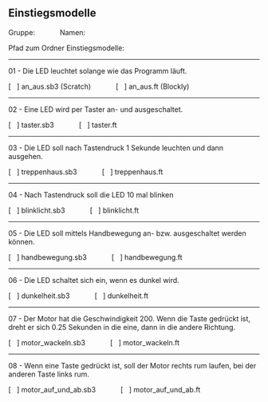 ## Einstiegsmodelle

Gruppe:     &emsp;&emsp;&emsp;        Namen:

Pfad zum Ordner Einstiegsmodelle: 

----
01 - Die LED leuchtet solange wie das Programm läuft.

[&nbsp; &nbsp;] an_aus.sb3     (Scratch)   &emsp;&emsp;&emsp;  [&nbsp; &nbsp;] an_aus.ft (Blockly)  

----

02 - Eine LED wird per Taster an- und ausgeschaltet.

[&nbsp; &nbsp;] taster.sb3   &emsp;&emsp;&emsp;  [&nbsp; &nbsp;]  taster.ft  

----

03 - Die LED soll nach Tastendruck 1 Sekunde leuchten und dann ausgehen.

[&nbsp; &nbsp;] treppenhaus.sb3   &emsp;&emsp;&emsp;  [&nbsp; &nbsp;]  treppenhaus.ft  

----

04 - Nach Tastendruck soll die LED 10 mal blinken

[&nbsp; &nbsp;] blinklicht.sb3   &emsp;&emsp;&emsp;  [&nbsp; &nbsp;]  blinklicht.ft

---

05 - Die LED soll mittels Handbewegung an- bzw. ausgeschaltet werden können.

[&nbsp; &nbsp;] handbewegung.sb3   &emsp;&emsp;&emsp;  [&nbsp; &nbsp;]  handbewegung.ft

---

06 - Die LED schaltet sich ein, wenn es dunkel wird.

[&nbsp; &nbsp;] dunkelheit.sb3   &emsp;&emsp;&emsp;  [&nbsp; &nbsp;]  dunkelheit.ft


---

07 - Der Motor hat die Geschwindigkeit 200. Wenn die Taste gedrückt ist, dreht er sich 0.25 Sekunden in die eine, dann in die andere Richtung.

[&nbsp; &nbsp;] motor_wackeln.sb3   &emsp;&emsp;&emsp;  [&nbsp; &nbsp;]  motor_wackeln.ft


---

08 - Wenn eine Taste gedrückt ist, soll der Motor rechts rum laufen, bei der anderen Taste links rum.

[&nbsp; &nbsp;] motor_auf_und_ab.sb3   &emsp;&emsp;&emsp;  [&nbsp; &nbsp;]  motor_auf_und_ab.ft
 

 
